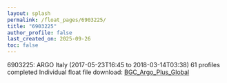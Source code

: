 ```yaml
---
layout: splash
permalink: /float_pages/6903225/
title: "6903225"
author_profile: false
last_created_on: 2025-09-26
toc: false
---
```

 
6903225: ARGO Italy (2017-05-23T16:45 to 2018-03-14T03:38)
61 profiles completed
Individual float file download: [BGC_Argo_Plus_Global](https://ftp.soest.hawaii.edu/bgc_argo_plus/Individual_Floats/outliers_removed/6903225_Sprof_processed.nc)
